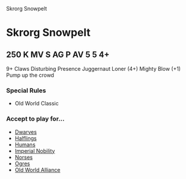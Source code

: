 ﻿
Skrorg Snowpelt

# Skrorg Snowpelt

250 K
MV
S
AG
P
AV
5
5
4+
-
9+
Claws
Disturbing Presence
Juggernaut
Loner (4+)
Mighty Blow (+1)
Pump up the crowd
### Special Rules
* Old World Classic
### Accept to play for...
* [Dwarves](../teams/Dwarves.md)
* [Halflings](../teams/Halflings.md)
* [Humans](../teams/Humans.md)
* [Imperial Nobility](../teams/Imperial_Nobility.md)
* [Norses](../teams/Norses.md)
* [Ogres](../teams/Ogres.md)
* [Old World Alliance](../teams/Old_World_Alliance.md)